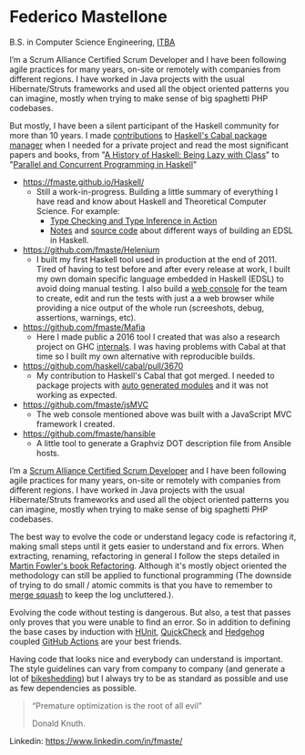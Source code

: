 # Federico Mastellone
B.S. in Computer Science Engineering, [ITBA](https://www.itba.edu.ar/)

I’m a Scrum Alliance Certified Scrum Developer and I have been following agile practices for many years, on-site or remotely with companies from different regions. I have worked in Java projects with the usual Hibernate/Struts frameworks and used all the object oriented patterns you can imagine, mostly when trying to make sense of big spaghetti PHP codebases.

But mostly, I have been a silent participant of the Haskell community for more than 10 years. I made [contributions](https://github.com/haskell/cabal/pull/3670) to [Haskell's Cabal package manager](https://www.haskell.org/cabal/) when I needed for a private project and read the most significant papers and books, from "[A History of Haskell: Being Lazy with Class](https://www.microsoft.com/en-us/research/wp-content/uploads/2016/07/history.pdf)" to "[Parallel and Concurrent Programming in Haskell](https://simonmar.github.io/pages/pcph.html)"

- https://fmaste.github.io/Haskell/
  - Still a work-in-progress. Building a little summary of everything I have read and know about Haskell and Theoretical Computer Science.
    For example:
    - [Type Checking and Type Inference in Action](https://fmaste.github.io/Haskell/doc/TypeCheckingAndInference.html)
    - [Notes](https://fmaste.github.io/Haskell/doc/EDSL) and [source code](https://github.com/fmaste/Haskell/blob/master/src/EDSL.hs) about different ways of building an EDSL in Haskell.
- https://github.com/fmaste/Helenium
  - I built my first Haskell tool used in production at the end of 2011.
    Tired of having to test before and after every release at work, I built my own domain specific language embedded in Haskell (EDSL) to avoid doing manual testing.
    I also build a [web console](https://github.com/fmaste/HeleniumConsole) for the team to create, edit and run the tests with just a a web browser while providing a nice output of the whole run (screeshots, debug, assertions, warnings, etc).
- https://github.com/fmaste/Mafia
  - Here I made public a 2016 tool I created that was also a research project on GHC [internals](https://github.com/fmaste/Mafia/blob/master/docs/Executable.md).
    I was having problems with Cabal at that time so I built my own alternative with reproducible builds.
- https://github.com/haskell/cabal/pull/3670
  - My contribution to Haskell's Cabal that got merged. I needed to package projects with [auto generated modules](https://cabal.readthedocs.io/en/3.4/cabal-package.html#autogenerated-modules-and-includes) and it was not working as expected.
- https://github.com/fmaste/jsMVC
  - The web console mentioned above was built with a JavaScript MVC framework I created.
- https://github.com/fmaste/hansible
  - A little tool to generate a Graphviz DOT description file from Ansible hosts.

I’m a [Scrum Alliance Certified Scrum Developer](https://www.scrumalliance.org/get-certified/developer-track/certified-scrum-developer) and I have been following agile practices for many years, on-site or remotely with companies from different regions. I have worked in Java projects with the usual Hibernate/Struts frameworks and used all the object oriented patterns you can imagine, mostly when trying to make sense of big spaghetti PHP codebases.

The best way to evolve the code or understand legacy code is refactoring it, making small steps until it gets easier to understand and fix errors.
When extracting, renaming, refactoring in general I follow the steps detailed in [Martin Fowler's book Refactoring](https://refactoring.com/). Although it's mostly object oriented the methodology can still be applied to functional programming (The downside of trying to do small / atomic commits is that you have to remember to [merge squash](https://git-scm.com/docs/git-merge#Documentation/git-merge.txt---squash) to keep the log uncluttered.).

Evolving the code without testing is dangerous. But also, a test that passes only proves that you were unable to find an error. So in addition to defining the base cases by induction with [HUnit](https://hackage.haskell.org/package/HUnit), [QuickCheck](https://hackage.haskell.org/package/QuickCheck) and [Hedgehog](https://hackage.haskell.org/package/hedgehog) coupled [GitHub Actions](https://github.com/features/actions) are your best friends.

Having code that looks nice and everybody can understand is important. The style guidelines can vary from company to company (and generate a lot of [bikeshedding](https://en.wikipedia.org/wiki/Law_of_triviality)) but I always try to be as standard as possible and use as few dependencies as possible.

> “Premature optimization is the root of all evil”
> 
> Donald Knuth.

Linkedin: https://www.linkedin.com/in/fmaste/
